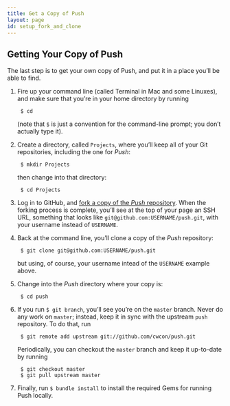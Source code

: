 ```yaml
---
title: Get a Copy of Push
layout: page
id: setup_fork_and_clone
---
```


## Getting Your Copy of Push

The last step is to get your own copy of Push, and put it in a place you’ll be able to find.

1. Fire up your command line (called Terminal in Mac and some Linuxes), and make sure that you’re
   in your home directory by running

        $ cd

   (note that `$` is just a convention for the command-line prompt; you don’t actually type it).

1. Create a directory, called `Projects`, where you’ll keep all of your Git repositories, including
   the one for *Push*:

        $ mkdir Projects

   then change into that directory:

        $ cd Projects

1. Log in to GitHub, and [fork a copy of the *Push* repository](https://github.com/cwcon/push/fork).
   When the forking process is complete, you’ll see at the top of your page an SSH URL, something
   that looks like `git@github.com:USERNAME/push.git`, with your username instead of `USERNAME`.

1. Back at the command line, you’ll clone a copy of the *Push* repository:

        $ git clone git@github.com:USERNAME/push.git

   but using, of course, your username intead of the `USERNAME` example above.

1. Change into the *Push* directory where your copy is:

        $ cd push

1. If you run `$ git branch`, you’ll see you’re on the `master` branch. Never do any work on
   `master`; instead, keep it in sync with the upstream `push` repository. To do that, run

        $ git remote add upstream git://github.com/cwcon/push.git

   Periodically, you can checkout the `master` branch and keep it up-to-date by running

        $ git checkout master
        $ git pull upstream master

1. Finally, run `$ bundle install` to install the required Gems for running Push locally.
